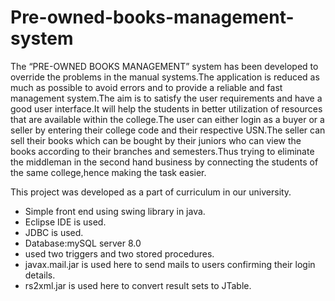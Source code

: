 # Pre-owned-books-management-system
The “PRE-OWNED BOOKS MANAGEMENT” system has been developed to override the problems in the manual systems.The application is reduced as much as possible to avoid errors and to provide a reliable and fast management system.The aim is to satisfy the user requirements and have a good user interface.It will help the students in better utilization of resources that are available within the college.The user can either login as a buyer or a seller by entering their college code and their respective USN.The seller can sell their books which can be bought by their juniors who can view the books according to their branches and semesters.Thus trying to eliminate the middleman in the second hand business by connecting the students of the same college,hence making the task easier.


This project was developed as a part of curriculum in our university.

* Simple front end using swing library in java.
* Eclipse IDE is used.
* JDBC is used.
* Database:mySQL server 8.0
* used two triggers and two stored procedures.
* javax.mail.jar is used here to send mails to users confirming their login details.
* rs2xml.jar is used here to convert result sets to JTable.
